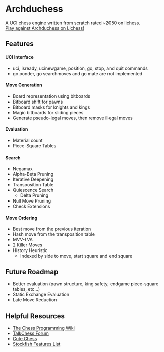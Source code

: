 # Archduchess

A UCI chess engine written from scratch rated ~2050 on lichess.<br>
[Play against Archduchess on Lichess!](https://lichess.org/@/ArchduchessBot)

## Features

#### UCI Interface

- uci, isready, ucinewgame, position, go, stop, and quit commands
- go ponder, go searchmoves and go mate are not implemented

#### Move Generation

- Board representation using bitboards
- Bitboard shift for pawns
- Bitboard masks for knights and kings
- Magic bitboards for sliding pieces
- Generate pseudo-legal moves, then remove illegal moves

#### Evaluation

- Material count
- Piece-Square Tables

#### Search

- Negamax
- Alpha-Beta Pruning
- Iterative Deepening
- Transposition Table
- Quiescence Search
  - Delta Pruning
- Null Move Pruning
- Check Extensions

#### Move Ordering

- Best move from the previous iteration
- Hash move from the transposition table
- MVV-LVA
- 2 Killer Moves
- History Heuristic
  - Indexed by side to move, start square and end square

## Future Roadmap

- Better evaluation (pawn structure, king safety, endgame piece-square tables, etc...)
- Static Exchange Evaluation
- Late Move Reduction

## Helpful Resources

- [The Chess Programming Wiki](https://www.chessprogramming.org/Main_Page)
- [TalkChess Forum](https://talkchess.com/forum3/index.php)
- [Cute Chess](https://cutechess.com/)
- [Stockfish Features List](https://www.chessprogramming.org/Stockfish#Search)
